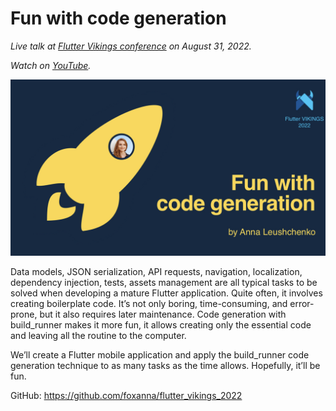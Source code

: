 # Fun with code generation

*Live talk at [Flutter Vikings conference](https://fluttervikings.com/) on August 31, 2022.*

*Watch on [YouTube](https://youtu.be/gn1F7GClECY?t=3680).*

![](images/cover_image.jpg)

Data models, JSON serialization, API requests, navigation, localization, dependency injection, tests, assets management are all typical tasks to be solved when developing a mature Flutter application. Quite often, it involves creating boilerplate code. It’s not only boring, time-consuming, and error-prone, but it also requires later maintenance. Code generation with build_runner makes it more fun, it allows creating only the essential code and leaving all the routine to the computer.

We’ll create a Flutter mobile application and apply the build_runner code generation technique to as many tasks as the time allows. Hopefully, it’ll be fun.

GitHub: https://github.com/foxanna/flutter_vikings_2022
